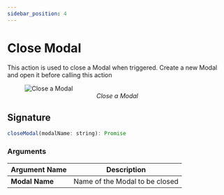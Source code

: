 ```yaml
---
sidebar_position: 4
---
```

# Close Modal

This action is used to close a Modal when triggered. Create a new Modal and open it before calling this action


<figure>
  <img src="/img/close-modal-action.png" style= {{width:"700px", height:"auto"}} alt="Close a Modal"/>
  <figcaption align = "center"><i>Close a Modal</i></figcaption>
</figure>



## Signature

```javascript
closeModal(modalName: string): Promise
```

### Arguments

| **Argument Name** | **Description**                |
| ----------------- | ------------------------------ |
| **Modal Name**    | Name of the Modal to be closed |
